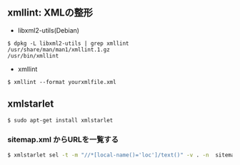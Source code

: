 ## xmllint: XMLの整形

- libxml2-utils(Debian)

~~~
$ dpkg -L libxml2-utils | grep xmllint
/usr/share/man/man1/xmllint.1.gz
/usr/bin/xmllint
~~~

- xmllint

```
$ xmllint --format yourxmlfile.xml
```


## xmlstarlet


~~~bash
$ sudo apt-get install xmlstarlet
~~~

### sitemap.xml からURLを一覧する


~~~bash
$ xmlstarlet sel -t -m "//*[local-name()='loc']/text()" -v . -n  sitemap.xml
~~~
